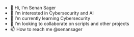 - 👋 Hi, I’m Senan Sager
- 👀 I’m interested in Cybersecurity and AI
- 🌱 I’m currently learning Cybersecurity
- 💞️ I’m looking to collaborate on scripts and other projects
- 📫 How to reach me @senansager

<!---
senansager/senansager is a ✨ special ✨ repository because its `README.md` (this file) appears on your GitHub profile.
You can click the Preview link to take a look at your changes.
--->
